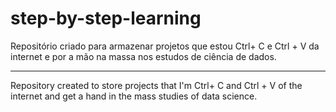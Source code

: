 # step-by-step-learning
 Repositório criado para armazenar projetos que estou Ctrl+ C e Ctrl + V da internet e por a mão na massa nos estudos de ciência de dados.

-------------------------------------------------------------------------------------------------------------------------------------------

Repository created to store projects that I'm Ctrl+ C and Ctrl + V of the internet and get a hand in the mass studies of data science.
